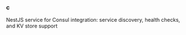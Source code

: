 ### c

NestJS service for Consul integration: service discovery, health checks, and KV store support